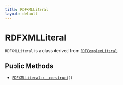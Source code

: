 ```yaml
---
title: RDFXMLLiteral
layout: default
---
```


# RDFXMLLiteral

<code>RDFXMLLiteral</code> is a class derived from <code><a href="RDFComplexLiteral">RDFComplexLiteral</a></code>.

## Public Methods

* <code><a href="RDFXMLLiteral%3A%3A__construct">RDFXMLLiteral::__construct</a>()</code>

